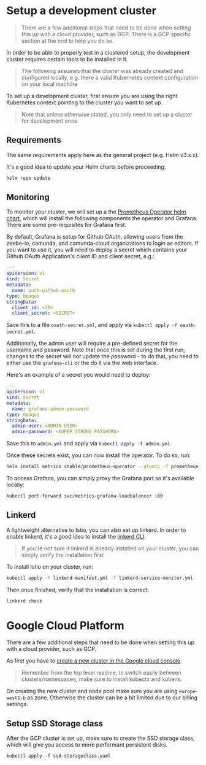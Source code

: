# Setup a development cluster

> There are a few additional steps that need to be done when setting this up with a cloud provider, such as GCP.
> There is a GCP specific section at the end to help you do so.

In order to be able to properly test in a clustered setup, the development cluster requires
certain tools to be installed in it.

> The following assumes that the cluster was already created and configured locally, e.g. there
> a valid Kubernetes context configuration on your local machine

To set up a development cluster, first ensure you are using the right Kubernetes context pointing to
the cluster you want to set up.

> Note that unless otherwise stated, you only need to set up a cluster for development once

## Requirements

The same requirements apply here as the general project (e.g. Helm v3.x.x).

It's a good idea to update your Helm charts before proceeding.

```sh
helm repo update
```

## Monitoring

To monitor your cluster, we will set up a the [Prometheus Operator helm chart](https://github.com/helm/charts/tree/master/stable/prometheus-operator),
which will install the following components the operator and Grafana. There are some pre-requisites for Grafana first.

By default, Grafana is setup for Github OAuth, allowing users from the zeebe-io, camunda, and camunda-cloud organizations to login as editors. If you want to use it, you will need to deploy a secret which contains your Github OAuth Application's client ID and client secret, e.g.:

```yaml
---
apiVersion: v1
kind: Secret
metadata:
  name: auth-github-oauth
type: Opaque
stringData:
  client_id: <ID>
  client_secret: <SECRET>
```

Save this to a file `oauth-secret.yml`, and apply via `kubectl apply -f oauth-secret.yml`.

Additionally, the admin user will require a pre-defined secret for the username and password. Note that once this is set during the first run, changes to the secret will _not_ update the password - to do that, you need to either use the `grafana-cli` or the do it via the web interface.

Here's an example of a secret you would need to deploy:

```yaml
---
apiVersion: v1
kind: Secret
metadata:
  name: grafana-admin-password
type: Opaque
stringData:
  admin-user: <ADMIN USER>
  admin-password: <SUPER STRONG PASSWORD>
```

Save this to `admin.yml` and apply via `kubectl apply -f admin.yml`.

Once these secrets exist, you can now install the operator. To do so, run:

```sh
helm install metrics stable/prometheus-operator --atomic -f prometheus-operator-values.yml
```

To access Grafana, you can simply proxy the Grafana port so it's available locally:

```sh
kubectl port-forward svc/metrics-grafana-loadbalancer :80
```

## Linkerd

A lightweight alternative to Istio, you can also set up linkerd. In order to enable linkerd, it's a good idea to install the [linkerd CLI](https://linkerd.io/2/getting-started/#step-1-install-the-cli).

> If you're not sure if linkerd is already installed on your cluster, you can simply verify the installation first

To install Istio on your cluster, run:

```sh
kubectl apply -f linkerd-manifest.yml -f linkerd-service-monitor.yml
```

Then once finished, verify that the installation is correct:

```sh
linkerd check
```

# Google Cloud Platform

There are a few additional steps that need to be done when setting this up with a cloud provider, such as GCP.

As first you have to [create a new cluster in the Google cloud console](https://cloud.google.com/kubernetes-engine/docs/how-to/creating-a-cluster?hl=de).

> Remember from the top level readme, to switch easily between clusters/namespaces, make sure to install kubectx and kubens.

On creating the new cluster and node pool make sure you are using `europe-west1-b` as zone. Otherwise the cluster can be a bit limited due to our billing settings.

## Setup SSD Storage class

After the GCP cluster is set up, make sure to create the SSD storage class, which will give you access to more performant persistent disks.

```
kubectl apply -f ssd-storageclass.yaml
```

